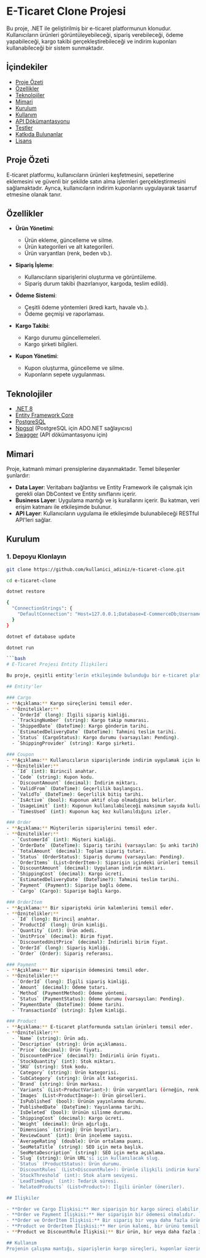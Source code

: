# E-Ticaret Clone Projesi

Bu proje, .NET ile geliştirilmiş bir e-ticaret platformunun klonudur. Kullanıcıların ürünleri görüntüleyebileceği, sipariş verebileceği, ödeme yapabileceği, kargo takibi gerçekleştirebileceği ve indirim kuponları kullanabileceği bir sistem sunmaktadır.

## İçindekiler

- [Proje Özeti](#proje-özeti)
- [Özellikler](#özellikler)
- [Teknolojiler](#teknolojiler)
- [Mimari](#mimari)
- [Kurulum](#kurulum)
- [Kullanım](#kullanım)
- [API Dökümantasyonu](#api-dökümantasyonu)
- [Testler](#testler)
- [Katkıda Bulunanlar](#katkıda-bulunanlar)
- [Lisans](#lisans)

## Proje Özeti

E-ticaret platformu, kullanıcıların ürünleri keşfetmesini, sepetlerine eklemesini ve güvenli bir şekilde satın alma işlemleri gerçekleştirmesini sağlamaktadır. Ayrıca, kullanıcıların indirim kuponlarını uygulayarak tasarruf etmesine olanak tanır.

## Özellikler

- **Ürün Yönetimi**:
  - Ürün ekleme, güncelleme ve silme.
  - Ürün kategorileri ve alt kategorileri.
  - Ürün varyantları (renk, beden vb.).

- **Sipariş İşleme**:
  - Kullanıcıların siparişlerini oluşturma ve görüntüleme.
  - Sipariş durum takibi (hazırlanıyor, kargoda, teslim edildi).

- **Ödeme Sistemi**:
  - Çeşitli ödeme yöntemleri (kredi kartı, havale vb.).
  - Ödeme geçmişi ve raporlaması.

- **Kargo Takibi**:
  - Kargo durumu güncellemeleri.
  - Kargo şirketi bilgileri.

- **Kupon Yönetimi**:
  - Kupon oluşturma, güncelleme ve silme.
  - Kuponların sepete uygulanması.

## Teknolojiler

- [.NET 8](https://dotnet.microsoft.com/download/dotnet/8.0)
- [Entity Framework Core](https://docs.microsoft.com/en-us/ef/core/)
- [PostgreSQL](https://www.postgresql.org/)
- [Npgsql](https://www.npgsql.org/) (PostgreSQL için ADO.NET sağlayıcısı)
- [Swagger](https://swagger.io/) (API dökümantasyonu için)

## Mimari

Proje, katmanlı mimari prensiplerine dayanmaktadır. Temel bileşenler şunlardır:

- **Data Layer**: Veritabanı bağlantısı ve Entity Framework ile çalışmak için gerekli olan DbContext ve Entity sınıflarını içerir.
- **Business Layer**: Uygulama mantığı ve iş kurallarını içerir. Bu katman, veri erişim katmanı ile etkileşimde bulunur.
- **API Layer**: Kullanıcıların uygulama ile etkileşimde bulunabileceği RESTful API'leri sağlar.

## Kurulum

### 1. Depoyu Klonlayın

```bash
git clone https://github.com/kullanici_adiniz/e-ticaret-clone.git
 ```

```bash
cd e-ticaret-clone
 ```

```bash
dotnet restore
 ```

```bash
{
  "ConnectionStrings": {
    "DefaultConnection": "Host=127.0.0.1;Database=E-CommerceDb;Username=developer;Password=123456;"
  }
}
 ```

```bash
dotnet ef database update
 ```

```bash
dotnet run

```bash
# E-Ticaret Projesi Entity İlişkileri

Bu proje, çeşitli entity'lerin etkileşimde bulunduğu bir e-ticaret platformunu temsil etmektedir. Aşağıda ana entity'ler ve aralarındaki ilişkiler açıklanmıştır.

## Entity'ler

### Cargo
- **Açıklama:** Kargo süreçlerini temsil eder.
- **Öznitelikler:**
  - `OrderId` (long): İlgili sipariş kimliği.
  - `TrackingNumber` (string): Kargo takip numarası.
  - `ShippedDate` (DateTime): Kargo gönderim tarihi.
  - `EstimatedDeliveryDate` (DateTime): Tahmini teslim tarihi.
  - `Status` (CargoStatus): Kargo durumu (varsayılan: Pending).
  - `ShippingProvider` (string): Kargo şirketi.

### Coupon
- **Açıklama:** Kullanıcıların siparişlerinde indirim uygulamak için kullanılan kuponları temsil eder.
- **Öznitelikler:**
  - `Id` (int): Birincil anahtar.
  - `Code` (string): Kupon kodu.
  - `DiscountAmount` (decimal): İndirim miktarı.
  - `ValidFrom` (DateTime): Geçerlilik başlangıcı.
  - `ValidTo` (DateTime): Geçerlilik bitiş tarihi.
  - `IsActive` (bool): Kuponun aktif olup olmadığını belirler.
  - `UsageLimit` (int): Kuponun kullanılabileceği maksimum sayıda kullanım.
  - `TimesUsed` (int): Kuponun kaç kez kullanıldığını izler.

### Order
- **Açıklama:** Müşterilerin siparişlerini temsil eder.
- **Öznitelikler:**
  - `CustomerId` (int): Müşteri kimliği.
  - `OrderDate` (DateTime): Sipariş tarihi (varsayılan: Şu anki tarih).
  - `TotalAmount` (decimal): Toplam sipariş tutarı.
  - `Status` (OrderStatus): Sipariş durumu (varsayılan: Pending).
  - `OrderItems` (List<OrderItem>): Siparişin içindeki ürünleri temsil eder.
  - `DiscountAmount` (decimal): Uygulanan indirim miktarı.
  - `ShippingCost` (decimal): Kargo ücreti.
  - `EstimatedDeliveryDate` (DateTime?): Tahmini teslim tarihi.
  - `Payment` (Payment): Siparişe bağlı ödeme.
  - `Cargo` (Cargo): Siparişe bağlı kargo.

### OrderItem
- **Açıklama:** Bir siparişteki ürün kalemlerini temsil eder.
- **Öznitelikler:**
  - `Id` (long): Birincil anahtar.
  - `ProductId` (long): Ürün kimliği.
  - `Quantity` (int): Ürün adedi.
  - `UnitPrice` (decimal): Birim fiyat.
  - `DiscountedUnitPrice` (decimal): İndirimli birim fiyat.
  - `OrderId` (long): Sipariş kimliği.
  - `Order` (Order): Sipariş referansı.

### Payment
- **Açıklama:** Bir siparişin ödemesini temsil eder.
- **Öznitelikler:**
  - `OrderId` (long): İlgili sipariş kimliği.
  - `Amount` (decimal): Ödeme tutarı.
  - `Method` (PaymentMethod): Ödeme yöntemi.
  - `Status` (PaymentStatus): Ödeme durumu (varsayılan: Pending).
  - `PaymentDate` (DateTime): Ödeme tarihi.
  - `TransactionId` (string): İşlem kimliği.

### Product
- **Açıklama:** E-ticaret platformunda satılan ürünleri temsil eder.
- **Öznitelikler:**
  - `Name` (string): Ürün adı.
  - `Description` (string): Ürün açıklaması.
  - `Price` (decimal): Ürün fiyatı.
  - `DiscountedPrice` (decimal?): İndirimli ürün fiyatı.
  - `StockQuantity` (int): Stok miktarı.
  - `SKU` (string): Stok kodu.
  - `Category` (string): Ürün kategorisi.
  - `SubCategory` (string): Ürün alt kategorisi.
  - `Brand` (string): Ürün markası.
  - `Variants` (List<ProductVariant>): Ürün varyantları (örneğin, renk, beden).
  - `Images` (List<ProductImage>): Ürün görselleri.
  - `IsPublished` (bool): Ürünün yayınlanma durumu.
  - `PublishedDate` (DateTime): Yayınlanma tarihi.
  - `IsDeleted` (bool): Ürünün silinme durumu.
  - `ShippingCost` (decimal): Kargo ücreti.
  - `Weight` (decimal): Ürün ağırlığı.
  - `Dimensions` (string): Ürün boyutları.
  - `ReviewCount` (int): Ürün inceleme sayısı.
  - `AverageRating` (double): Ürün ortalama puanı.
  - `SeoMetaTitle` (string): SEO için meta başlık.
  - `SeoMetaDescription` (string): SEO için meta açıklama.
  - `Slug` (string): Ürün URL'si için kullanılacak slug.
  - `Status` (ProductStatus): Ürün durumu.
  - `DiscountRules` (List<DiscountRule>): Ürünle ilişkili indirim kuralları.
  - `StockThreshold` (int): Stok alarm seviyesi.
  - `LeadTimeDays` (int): Tedarik süresi.
  - `RelatedProducts` (List<Product>): İlgili ürünler (öneriler).

## İlişkiler

- **Order ve Cargo İlişkisi:** Her siparişin bir kargo süreci olabilir. `Order` entity'si, `Cargo` entity'sine `Cargo` referansı içerir.
- **Order ve Payment İlişkisi:** Her siparişin bir ödemesi olmalıdır. `Order` entity'si, `Payment` entity'sine `Payment` referansı içerir.
- **Order ve OrderItem İlişkisi:** Bir sipariş bir veya daha fazla ürün kaleminden oluşabilir. `Order` entity'si, `OrderItem` entity'sine bir liste olarak `OrderItems` içerir.
- **Product ve OrderItem İlişkisi:** Her ürün kalemi, bir ürünü temsil eder. `OrderItem` entity'si, `Product` kimliğine (`ProductId`) sahiptir.
- **Product ve DiscountRule İlişkisi:** Bir ürün, bir veya daha fazla indirim kuralına sahip olabilir. `Product` entity'si, `DiscountRules` olarak bir liste içerir.

## Kullanım
Projenin çalışma mantığı, siparişlerin kargo süreçleri, kuponlar üzerinden indirim uygulama süreçleri ve ödemelerin entegre edilmesidir.
 ```
